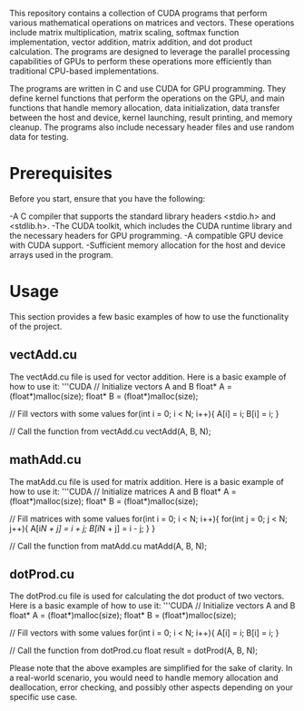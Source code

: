This repository contains a collection of CUDA programs that perform various mathematical operations on matrices and vectors. 
These operations include matrix multiplication, matrix scaling, softmax function implementation, vector addition, matrix addition, and dot product calculation. 
The programs are designed to leverage the parallel processing capabilities of GPUs to perform these operations more efficiently than traditional CPU-based implementations.

The programs are written in C and use CUDA for GPU programming. They define kernel functions that perform the operations on the GPU, and main functions that handle memory allocation, data initialization, data transfer between the host and device, kernel launching, result printing, and memory cleanup. The programs also include necessary header files and use random data for testing.
# Prerequisites
Before you start, ensure that you have the following:

-A C compiler that supports the standard library headers <stdio.h> and <stdlib.h>.
-The CUDA toolkit, which includes the CUDA runtime library and the necessary headers for GPU programming.
-A compatible GPU device with CUDA support.
-Sufficient memory allocation for the host and device arrays used in the program.

# Usage
This section provides a few basic examples of how to use the functionality of the project.

## vectAdd.cu

The vectAdd.cu file is used for vector addition. Here is a basic example of how to use it:
'''CUDA
// Initialize vectors A and B
float* A = (float*)malloc(size);
float* B = (float*)malloc(size);

// Fill vectors with some values
for(int i = 0; i < N; i++){
    A[i] = i;
    B[i] = i;
}

// Call the function from vectAdd.cu
vectAdd(A, B, N);

## mathAdd.cu

The matAdd.cu file is used for matrix addition. Here is a basic example of how to use it:
'''CUDA
// Initialize matrices A and B
float* A = (float*)malloc(size);
float* B = (float*)malloc(size);

// Fill matrices with some values
for(int i = 0; i < N; i++){
    for(int j = 0; j < N; j++){
        A[i*N + j] = i + j;
        B[i*N + j] = i - j;
    }
}

// Call the function from matAdd.cu
matAdd(A, B, N);

## dotProd.cu

The dotProd.cu file is used for calculating the dot product of two vectors. Here is a basic example of how to use it:
'''CUDA
// Initialize vectors A and B
float* A = (float*)malloc(size);
float* B = (float*)malloc(size);

// Fill vectors with some values
for(int i = 0; i < N; i++){
    A[i] = i;
    B[i] = i;
}

// Call the function from dotProd.cu
float result = dotProd(A, B, N);



Please note that the above examples are simplified for the sake of clarity. In a real-world scenario, you would need to handle memory allocation and deallocation, error checking, and possibly other aspects depending on your specific use case.